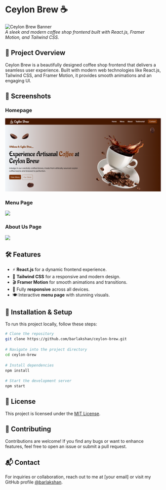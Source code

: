 # Ceylon Brew ☕

![Ceylon Brew Banner](https://github.com/barlakshan/ceylon-brew/blob/master/Ceylon%20Brew.png)  
*A sleek and modern coffee shop frontend built with React.js, Framer Motion, and Tailwind CSS.*

## 🚀 Project Overview
Ceylon Brew is a beautifully designed coffee shop frontend that delivers a seamless user experience. Built with modern web technologies like React.js, Tailwind CSS, and Framer Motion, it provides smooth animations and an engaging UI.

## 📸 Screenshots

### Homepage
<img src="home.png" width="600"/>

### Menu Page
<img src="./screenshots/menu.png" width="600"/>

### About Us Page
<img src="./screenshots/about.png" width="600"/>

## 🛠️ Features
- ⚡ **React.js** for a dynamic frontend experience.
- 🎨 **Tailwind CSS** for a responsive and modern design.
- 🎬 **Framer Motion** for smooth animations and transitions.
- 📱 Fully **responsive** across all devices.
- 🍽️ Interactive **menu page** with stunning visuals.

## 🔧 Installation & Setup

To run this project locally, follow these steps:

```sh
# Clone the repository
git clone https://github.com/barlakshan/ceylon-brew.git

# Navigate into the project directory
cd ceylon-brew

# Install dependencies
npm install

# Start the development server
npm start
```

## 📜 License
This project is licensed under the [MIT License](LICENSE).

## 🤝 Contributing
Contributions are welcome! If you find any bugs or want to enhance features, feel free to open an issue or submit a pull request.

## 📬 Contact
For inquiries or collaboration, reach out to me at [your email] or visit my GitHub profile [@barlakshan](https://github.com/barlakshan).
